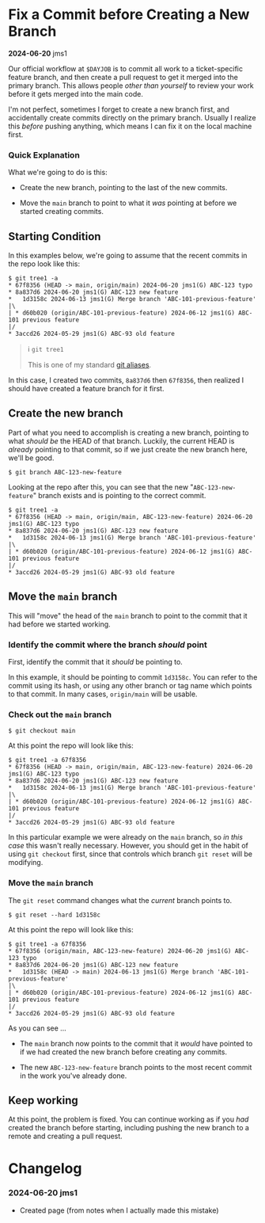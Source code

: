 # Fix a Commit before Creating a New Branch

**2024-06-20** jms1

Our official workflow at `$DAYJOB` is to commit all work to a ticket-specific feature branch, and then create a pull request to get it merged into the primary branch. This allows people *other than yourself* to review your work before it gets merged into the main code.

I'm not perfect, sometimes I forget to create a new branch first, and accidentally create commits directly on the primary branch. Usually I realize this *before* pushing anything, which means I can fix it on the local machine first.

### Quick Explanation

What we're going to do is this:

* Create the new branch, pointing to the last of the new commits.

* Move the `main` branch to point to what it *was* pointing at before we started creating commits.

## Starting Condition

In this examples below, we're going to assume that the recent commits in the repo look like this:

```
$ git tree1 -a
* 67f8356 (HEAD -> main, origin/main) 2024-06-20 jms1(G) ABC-123 typo
* 8a837d6 2024-06-20 jms1(G) ABC-123 new feature
*   1d3158c 2024-06-13 jms1(G) Merge branch 'ABC-101-previous-feature'
|\
| * d60b020 (origin/ABC-101-previous-feature) 2024-06-12 jms1(G) ABC-101 previous feature
|/
* 3accd26 2024-05-29 jms1(G) ABC-93 old feature
```

> &#x2139;&#xFE0F; `git tree1`
>
> This is one of my standard [git aliases](aliases.md).

In this case, I created two commits, `8a837d6` then `67f8356`, then realized I should have created a feature branch for it first.

## Create the new branch

Part of what you need to accomplish is creating a new branch, pointing to what *should be* the HEAD of that branch. Luckily, the current HEAD is *already* pointing to that commit, so if we just create the new branch here, we'll be good.

```
$ git branch ABC-123-new-feature
```

Looking at the repo after this, you can see that the new "`ABC-123-new-feature`" branch exists and is pointing to the correct commit.

```
$ git tree1 -a
* 67f8356 (HEAD -> main, origin/main, ABC-123-new-feature) 2024-06-20 jms1(G) ABC-123 typo
* 8a837d6 2024-06-20 jms1(G) ABC-123 new feature
*   1d3158c 2024-06-13 jms1(G) Merge branch 'ABC-101-previous-feature'
|\
| * d60b020 (origin/ABC-101-previous-feature) 2024-06-12 jms1(G) ABC-101 previous feature
|/
* 3accd26 2024-05-29 jms1(G) ABC-93 old feature
```

## Move the `main` branch

This will "move" the head of the `main` branch to point to the commit that it had before we started working.

### Identify the commit where the branch *should* point

First, identify the commit that it *should* be pointing to.

In this example, it should be pointing to commit `1d3158c`. You can refer to the commit using its hash, or using any other branch or tag name which points to that commit. In many cases, `origin/main` will be usable.

### Check out the `main` branch

```
$ git checkout main
```

At this point the repo will look like this:

```
$ git tree1 -a 67f8356
* 67f8356 (HEAD -> main, origin/main, ABC-123-new-feature) 2024-06-20 jms1(G) ABC-123 typo
* 8a837d6 2024-06-20 jms1(G) ABC-123 new feature
*   1d3158c 2024-06-13 jms1(G) Merge branch 'ABC-101-previous-feature'
|\
| * d60b020 (origin/ABC-101-previous-feature) 2024-06-12 jms1(G) ABC-101 previous feature
|/
* 3accd26 2024-05-29 jms1(G) ABC-93 old feature
```

In this particular example we were already on the `main` branch, so *in this case* this wasn't really necessary. However, you should get in the habit of using `git checkout` first, since that controls which branch `git reset` will be modifying.

### Move the `main` branch

The `git reset` command changes what the *current* branch points to.

```
$ git reset --hard 1d3158c
```

At this point the repo will look like this:

```
$ git tree1 -a 67f8356
* 67f8356 (origin/main, ABC-123-new-feature) 2024-06-20 jms1(G) ABC-123 typo
* 8a837d6 2024-06-20 jms1(G) ABC-123 new feature
*   1d3158c (HEAD -> main) 2024-06-13 jms1(G) Merge branch 'ABC-101-previous-feature'
|\
| * d60b020 (origin/ABC-101-previous-feature) 2024-06-12 jms1(G) ABC-101 previous feature
|/
* 3accd26 2024-05-29 jms1(G) ABC-93 old feature
```

As you can see ...

* The `main` branch now points to the commit that it *would* have pointed to if we had created the new branch before creating any commits.

* The new `ABC-123-new-feature` branch points to the most recent commit in the work you've already done.

## Keep working

At this point, the problem is fixed. You can continue working as if you *had* created the branch before starting, including pushing the new branch to a remote and creating a pull request.

# Changelog

### 2024-06-20 jms1

* Created page (from notes when I actually made this mistake)
